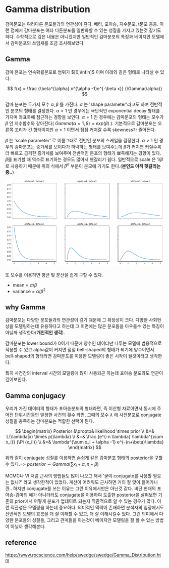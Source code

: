 # Gamma distribution



감마분포는 여러다른 분포들과의 연관성이 깊다. 베타, 포아송, 지수분포, t분포 등등.  이런 점에서 감마분포는 여타 다른분포를 일반화할 수 있는 성질을 가지고 있는것 같기도 하다. 수학적으로 깊은 내용은 아니겠지만 일반적인 감마분포의 특징과 베이지안 모델에서 감마분포의 쓰임새를 조금 조사해보았다.



## Gamma

감마 분포는 연속확률분포로 범위가 $[0,\infin]$ 이며 아래와 같은 형태로 나타낼 수 있다.


$$
f(x) = \frac {\beta^{\alpha} x^{\alpha -1}e^{-\beta x}} {\Gamma(\alpha)}
$$

감마 분포는 두가지 모수 $\alpha, \beta$ 를 가진다.  $\alpha$ 는 'shape parameter'라고도 하며 전반적인 분포의 형태를 결정한다. $\alpha<1$ 인 경우에는 극단적인 exponential decay 형태를 가지며 좌표축에 점근하는 경향을 보인다. $\alpha=1$ 인 경우에는 감마분포의 형태는 모수가 $\beta$ 인 지수함수와 같아진다( $Gamma(\alpha=1,\beta) = exp(\beta)$ ).  기본적으로 감마분포는 오른쪽 꼬리가 긴 형태이지만 $\alpha>1$ 이면서 점점 커져갈 수록 skewness가 줄어든다.

$\beta$ 는 'scale parameter' 로 이름그대로 전반인 분포의 스케일을 결정한다. $\alpha >1$ 인 경우의 감마분포는 증가세를 보이다가 하락하는 형태를 보여주는데 $\beta$가 커지면 커질수록 더 빠르고 급격한 증가세를 보여주며 전반적인 분포의 형태가 뾰족해지는 경향이 있다. $\beta$를 표기할 때 역수로 표기하는 경우도 많아서 헷갈리기 쉽다. 일반적으로 scale 은 $1/\beta$ 로 사용하기 때문에 위의 식에서 $\beta^{\alpha}$ 부분이 분모에 가기도 한다.(**본인도 아직 헷갈리는중..**)



![1](img/GAMMA_1.PNG)

또 모수를 이용하면 평균 및 분산을 쉽게 구할 수 있다.

* mean = $\alpha/\beta$
* variance = $\alpha/\beta^2$



## why Gamma

감마분포는 다양한 분포들과의 연관성이 깊기 떄문에 그 확장성이 크다. 다양한 사회현상을 모델링하는데 유용하다고 하는데 그 이면에는 많은 분포들을 아우를수 있는 특징이 아닐까 생각한다(**개인적인 생각**). 

감마분포는 lower bound가 0이기 때문에 양수인 데이터만 다루는 모델에 범용적으로 적용할 수 있고 alpha값이 커지면 점점 bell-shaped의 형태가 되기에 양수이면서 bell-shaped의 형태라면 감마분포를 이용한 모델링이 좋은 시작이 될것이라고 생각한다.

특히 사건간의 interval 시간의 모델링에 많이 사용되곤 하는데 포아송 분포와도 연관이 깊어보인다.



## Gamma conjugacy

우리가 가진 데이터의 형태가 포아송분포의 형태라면, 즉 이산형 자료이면서 동시에 주어진 단위시간동안 발생한 사건의 횟수 라면, 그때의 모수 $\lambda$ 에 사전분포로 conjugate 성질을 충족하는 감마분포는 적합한 선택이 된다.

$$
\begin{matrix}
Posterior &\propto& likelihood \times prior \\
&=& L(\lambda|x) \times p(\lambda) \\
&=& \frac {e^{-n \lambda} \lambda^{\sum x_i}} {\Pi (x_i!)} \\
&=& \lambda^{\sum x_i + \alpha -1} e^{-(n+\beta)\lambda}
\end{matrix}
$$


위와 같이 conjugate 성질를 이용하면 손쉽게 같은 감마분포 형태의 posterior을 구할 수 있다.=> $posterior \sim Gamma(\sum x_i +\alpha, n+\beta)$  

MCMC나 VI 처럼 근사의 방법들도 많이 나오고 해서 '굳이 conjugate를 사용할 필요는 없나?' 라고 생각한적이 있었다. 계산이 어려워도 근사하면 거의 잘 맞아 들어가니깐.. 하지만 conjugate를 쓰는 이유는 그런 이유에서만은 아닌것 같다. 비단 현재의 포아송-감마의 예가 아니더라도 conjugate을 이용하여 도출한 posterior을 살펴보면 기존의 prior에서 어떻게 분포가 업데이트 되는지 직관적으로 알 수 있는 경우가 많다.  이런 직관성은 모델링을 하는데 중요하다. 의미적인 맥락이 존재하면 분석자의 입장에서도 전반적인 모델의 흐름을 더 잘 이해할 수 있고, 더 잘 이해시킬수 있다. 그런 의미에서 다양한 분포들의 성질들, 그리고 관계들을 아는것이 베이지안 모델링을 잘 할 수 있는 방법이 아닐까 생각해본다.



## reference 

https://www.rocscience.com/help/swedge/swedge/Gamma_Distribution.htm